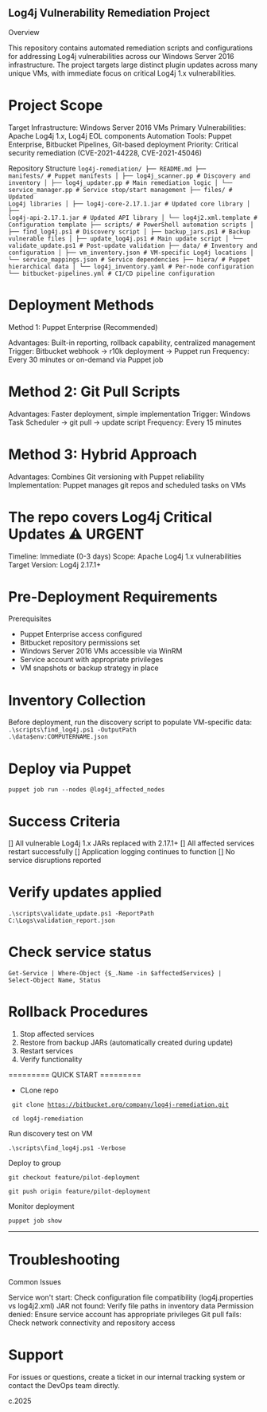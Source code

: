 ## Log4j Vulnerability Remediation Project
Overview

This repository contains automated remediation scripts and configurations for addressing Log4j vulnerabilities across our Windows Server 2016 infrastructure. The project targets large distinct plugin updates across many unique VMs, with immediate focus on critical Log4j 1.x vulnerabilities.

# Project Scope

Target Infrastructure: Windows Server 2016 VMs
Primary Vulnerabilities: Apache Log4j 1.x, Log4j EOL components
Automation Tools: Puppet Enterprise, Bitbucket Pipelines, Git-based deployment
Priority: Critical security remediation (CVE-2021-44228, CVE-2021-45046)

Repository Structure
<code>log4j-remediation/
├── README.md
├── manifests/                    # Puppet manifests
│   ├── log4j_scanner.pp         # Discovery and inventory
│   ├── log4j_updater.pp         # Main remediation logic
│   └── service_manager.pp       # Service stop/start management
├── files/                       # Updated Log4j libraries
│   ├── log4j-core-2.17.1.jar    # Updated core library
│   ├── log4j-api-2.17.1.jar     # Updated API library
│   └── log4j2.xml.template      # Configuration template
├── scripts/                     # PowerShell automation scripts
│   ├── find_log4j.ps1           # Discovery script
│   ├── backup_jars.ps1          # Backup vulnerable files
│   ├── update_log4j.ps1         # Main update script
│   └── validate_update.ps1      # Post-update validation
├── data/                        # Inventory and configuration
│   ├── vm_inventory.json        # VM-specific Log4j locations
│   └── service_mappings.json    # Service dependencies
├── hiera/                       # Puppet hierarchical data
│   └── log4j_inventory.yaml     # Per-node configuration
└── bitbucket-pipelines.yml      # CI/CD pipeline configuration
</code>

# Deployment Methods
Method 1: Puppet Enterprise (Recommended)

Advantages: Built-in reporting, rollback capability, centralized management
Trigger: Bitbucket webhook → r10k deployment → Puppet run
Frequency: Every 30 minutes or on-demand via Puppet job

# Method 2: Git Pull Scripts

Advantages: Faster deployment, simple implementation
Trigger: Windows Task Scheduler → git pull → update script
Frequency: Every 15 minutes

# Method 3: Hybrid Approach

Advantages: Combines Git versioning with Puppet reliability
Implementation: Puppet manages git repos and scheduled tasks on VMs

# The repo covers Log4j Critical Updates ⚠️ URGENT

Timeline: Immediate (0-3 days)
Scope: Apache Log4j 1.x vulnerabilities
Target Version: Log4j 2.17.1+

# Pre-Deployment Requirements
Prerequisites

- Puppet Enterprise access configured
- Bitbucket repository permissions set
- Windows Server 2016 VMs accessible via WinRM
- Service account with appropriate privileges
- VM snapshots or backup strategy in place

# Inventory Collection
Before deployment, run the discovery script to populate VM-specific data:
<code>.\scripts\find_log4j.ps1 -OutputPath .\data\$env:COMPUTERNAME.json</code>

# Deploy via Puppet
<code>puppet job run --nodes @log4j_affected_nodes</code>

# Success Criteria

[] All vulnerable Log4j 1.x JARs replaced with 2.17.1+
[] All affected services restart successfully
[] Application logging continues to function
[] No service disruptions reported

# Verify updates applied
<code>.\scripts\validate_update.ps1 -ReportPath C:\Logs\validation_report.json</code>

# Check service status
<code>Get-Service | Where-Object {$_.Name -in $affectedServices} | Select-Object Name, Status</code>

# Rollback Procedures
1. Stop affected services
2. Restore from backup JARs (automatically created during update)
3. Restart services
4. Verify functionality

========= QUICK START =========
- CLone repo

<code> git clone https://bitbucket.org/company/log4j-remediation.git</code>

<code> cd log4j-remediation</code>

Run discovery test on VM

<code>.\scripts\find_log4j.ps1 -Verbose</code>

Deploy to group

<code>git checkout feature/pilot-deployment</code>

<code>git push origin feature/pilot-deployment</code>

Monitor deployment

<code>puppet job show <job-id></code>


--------------------------
# Troubleshooting
Common Issues

Service won't start: Check configuration file compatibility (log4j.properties vs log4j2.xml)
JAR not found: Verify file paths in inventory data
Permission denied: Ensure service account has appropriate privileges
Git pull fails: Check network connectivity and repository access

# Support
For issues or questions, create a ticket in our internal tracking system or contact the DevOps team directly.

c.2025
